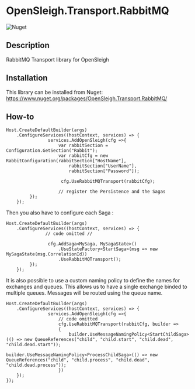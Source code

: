 # OpenSleigh.Transport.RabbitMQ
![Nuget](https://img.shields.io/nuget/v/OpenSleigh.Transport.RabbitMQ?style=plastic)

## Description
RabbitMQ Transport library for OpenSleigh

## Installation
This library can be installed from Nuget: https://www.nuget.org/packages/OpenSleigh.Transport.RabbitMQ/

## How-to

```
Host.CreateDefaultBuilder(args)
    .ConfigureServices((hostContext, services) => {
                services.AddOpenSleigh(cfg =>{     
                    var rabbitSection = Configuration.GetSection("Rabbit");
                    var rabbitCfg = new RabbitConfiguration(rabbitSection["HostName"],
                        rabbitSection["UserName"],
                        rabbitSection["Password"]);

                     cfg.UseRabbitMQTransport(rabbitCfg);

                    // register the Persistence and the Sagas
         });
    });
```

Then you also have to configure each Saga :

```
Host.CreateDefaultBuilder(args)
    .ConfigureServices((hostContext, services) => {
               // code omitted //

                cfg.AddSaga<MySaga, MySagaState>()
                    .UseStateFactory<StartSaga>(msg => new MySagaState(msg.CorrelationId))
                    .UseRabbitMQTransport();
         });
    });
```

It is also possible to use a custom naming policy to define the names for exchanges and queues. This allows us to have a single exchange binded to multiple queues. Messages will be routed using the queue name.

```
Host.CreateDefaultBuilder(args)
    .ConfigureServices((hostContext, services) => {
                services.AddOpenSleigh(cfg =>{  
                    // code omitted
                    cfg.UseRabbitMQTransport(rabbitCfg, builder =>
                    {                        
                        builder.UseMessageNamingPolicy<StartChildSaga>(() => new QueueReferences("child", "child.start", "child.dead", "child.dead.start"));
                        builder.UseMessageNamingPolicy<ProcessChildSaga>(() => new QueueReferences("child", "child.process", "child.dead", "child.dead.process"));
                    })
    });
});
```